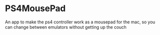 # PS4MousePad
An app to make the ps4 controller work as a mousepad for the mac, so you can change between emulators without getting up the couch
